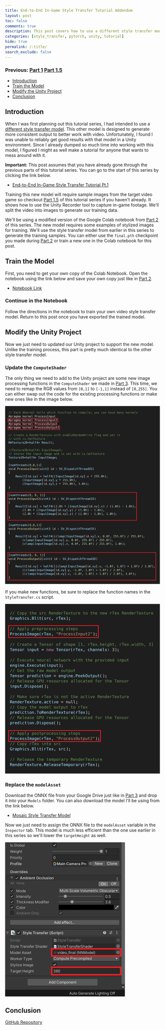 ```yaml
---
title: End-to-End In-Game Style Transfer Tutorial Addendum
layout: post
toc: false
comments: true
description: This post covers how to use a different style transfer model that is specialized for video.
categories: [style_transfer, pytorch, unity, tutorial]
hide: true
permalink: /:title/
search_exclude: false
---
```


### Previous: [Part 1](https://christianjmills.com/End-To-End-In-Game-Style-Transfer-Tutorial-1/) [Part 1.5](https://christianjmills.com/End-To-End-In-Game-Style-Transfer-Tutorial-1-5/)

* [Introduction](#introduction)
* [Train the Model](#train-the-model)
* [Modify the Unity Project](#modify-the-unity-project)
* [Conclusion](#conclusion)

## Introduction

When I was first planning out this tutorial series, I had intended to use a [different style transfer model](https://github.com/OndrejTexler/Few-Shot-Patch-Based-Training). This other model is designed to generate more consistent output to better work with video. Unfortunately, I found I was unable to reliably get good results with that model in a Unity environment. Since I already dumped so much time into working with this model, I figured I might as well make a tutorial for anyone that wants to mess around with it.

**Important:** This post assumes that you have already gone through the previous parts of this tutorial series. You can go to the start of this series by clicking the link below.

* [End-to-End In-Game Style Transfer Tutorial Pt.1](https://christianjmills.com/End-To-End-In-Game-Style-Transfer-Tutorial-1/)

Training this new model will require sample images from the target video game so checkout [Part 1.5](https://christianjmills.com/End-To-End-In-Game-Style-Transfer-Tutorial-1-5/) of this tutorial series if you haven't already. It shows how to use the Unity Recorder tool to capture in-game footage. We'll split the video into images to generate our training data.

We'll be using a modified version of the Google Colab notebook from [Part 2](https://christianjmills.com/End-To-End-In-Game-Style-Transfer-Tutorial-2/) of this series. The new model requires some examples of stylized images for training. We'll use the style transfer model from earlier in this series to generate the training samples. You can either use the `final.pth` checkpoint you made during [Part 2](https://christianjmills.com/End-To-End-In-Game-Style-Transfer-Tutorial-2/) or train a new one in the Colab notebook for this post.



## Train the Model

First, you need to get your own copy of the Colab Notebook. Open the notebook using the link below and save your own copy just like in [Part 2](https://christianjmills.com/End-To-End-In-Game-Style-Transfer-Tutorial-2/#open-google-colab-notebook).

* [Notebook Link](https://colab.research.google.com/drive/1511cxTph5bdfL9KLjn9AbQa0YI9IoPr5?usp=sharing)

### Continue in the Notebook

Follow the directions in the notebook to train your own video style transfer model. Return to this post once you have exported the trained model.



## Modify the Unity Project

Now we just need to updated our Unity project to support the new model. Unlike the training process, this part is pretty much identical to the other style transfer model.

### Update the `ComputeShader`

The only thing we need to add to the Unity project are some new image processing functions in the `ComputeShader` we made in [Part 3](https://christianjmills.com/End-To-End-In-Game-Style-Transfer-Tutorial-3/#create-compute-shader). This time, we need to remap the RGB values from `[0,1]` to `[-1,1]` instead of `[0,255]`. You can either swap out the code for the existing processing functions or make new ones like in the image below.

![unity-updated-compute-shader](..\images\end-to-end-in-game-style-transfer-tutorial\unity-updated-compute-shader.png)

If you make new functions, be sure to replace the function names in the `StyleTransfer.cs` script.

![unity-update-styleTransfer-script](..\images\end-to-end-in-game-style-transfer-tutorial\unity-update-styleTransfer-script.png)



### Replace the `modelAsset`

Download the ONNX file from your Google Drive just like in [Part 3](https://christianjmills.com/End-To-End-In-Game-Style-Transfer-Tutorial-3/#download-onnx-files) and drop it into your `Models` folder. You can also download the model I'll be using from the link below.

* [Mosaic Style Transfer Model](https://drive.google.com/file/d/1Q3RQSri3RURgfpjK2WEcQr8EBrkeoK9n/view?usp=sharing)

Now we just need to assign the ONNX file to the `modelAsset` variable in the `Inspector` tab. This model is much less efficient than the one use earlier in this series so we'll lower the `targetHeight` as well.

![unity-inspector-add-video-final](..\images\end-to-end-in-game-style-transfer-tutorial\unity-inspector-add-video-final.png)

## Conclusion







[GitHub Repository](https://github.com/cj-mills/End-to-End-In-Game-Style-Transfer-Tutorial)